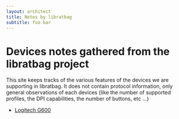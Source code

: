 ```yaml
---
layout: architect
title: Notes by libratbag
subtitle: foo bar
---
```


# Devices notes gathered from the libratbag project

This site keeps tracks of the various features of the devices we are supporting in libratbag.
It does not contain protocol information, only general observations of each devices (like the number of supported profiles, the DPI capabilities, the number of buttons, etc ...)

 - [Logitech G600](G600.html)
